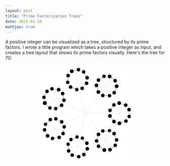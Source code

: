 ```yaml
---
layout: post
title: "Prime Factorization Trees"
date: 2015-01-10
mathjax: true
---
```



A positive integer can be visualized as a tree, structured by its prime factors. I wrote a little program which takes a positive integer as input, and creates a tree layout that shows its prime factors visually. Here's the tree for 70:

<p align="center">
  <img width="320"  src="/assets/screen-shot-2012-10-07-at-9-55-37-am.png">
</p>
